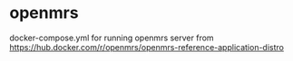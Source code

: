 # openmrs
docker-compose.yml for running openmrs server from https://hub.docker.com/r/openmrs/openmrs-reference-application-distro
